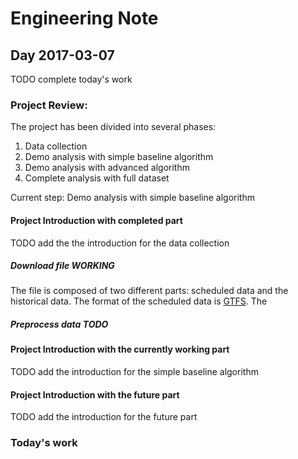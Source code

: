 # Engineering Note

## Day 2017-03-07
TODO complete today's work

### Project Review:
The project has been divided into several phases:
1. Data collection
2. Demo analysis with simple baseline algorithm
3. Demo analysis with advanced algorithm
4. Complete analysis with full dataset

Current step: Demo analysis with simple baseline algorithm

#### Project Introduction with completed part
TODO add the the introduction for the data collection

##### Download file WORKING

The file is composed of two different parts: scheduled data and the historical data. The format of the scheduled data is [GTFS][aa7d729c]. The

  [aa7d729c]: https://developers.google.com/transit/gtfs/ "gtfs"

##### Preprocess data TODO

#### Project Introduction with the currently working part
TODO add the introduction for the simple baseline algorithm


#### Project Introduction with the future part
TODO add the introduction for the future part

### Today's work
